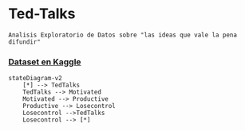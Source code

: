 # Ted-Talks

    Analisis Exploratorio de Datos sobre "las ideas que vale la pena difundir"

### [Dataset en Kaggle](https://www.kaggle.com/ashishjangra27/ted-talks)

[//]: <> (Diagrama?)
```mermaid
stateDiagram-v2
    [*] --> TedTalks
    TedTalks --> Motivated
    Motivated --> Productive
    Productive --> Losecontrol
    Losecontrol -->TedTalks 
    Losecontrol --> [*]    
```